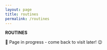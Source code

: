 ```yaml
---
layout: page
title: routines
permalink: /routines
---
```


<b>ROUTINES</b>

🚧 Page in progress - come back to visit later! 😉

<style>
  .wrapper {
    max-width: 58em;
  }
</style>